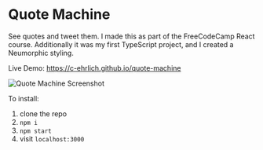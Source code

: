 # Quote Machine

See quotes and tweet them. I made this as part of the FreeCodeCamp React course. Additionally it was my first TypeScript project, and I created a Neumorphic styling.

Live Demo: https://c-ehrlich.github.io/quote-machine

![Quote Machine Screenshot](https://user-images.githubusercontent.com/8353666/149559964-4c064760-1426-4571-8794-279bfc69ba4e.png)

To install:
1. clone the repo
2. `npm i`
3. `npm start`
4. visit `localhost:3000`
